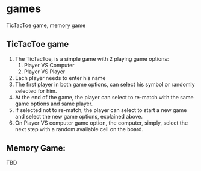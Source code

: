 # games
TicTacToe game, memory game

## TicTacToe game
1) The TicTacToe, is a simple game with 2 playing game options:
   1. Player VS Computer
   2. Player VS Player
2) Each player needs to enter his name
3) The first player in both game options, can select his symbol or randomly selected for him.
4) At the end of the game, the player can select to re-match with the same game options and same player.
5) If selected not to re-match, the player can select to start a new game and select the new game options, 
explained above.
6) On Player VS computer game option, the computer, simply, select the next step with a 
random available cell on the board.

## Memory Game:
 TBD

